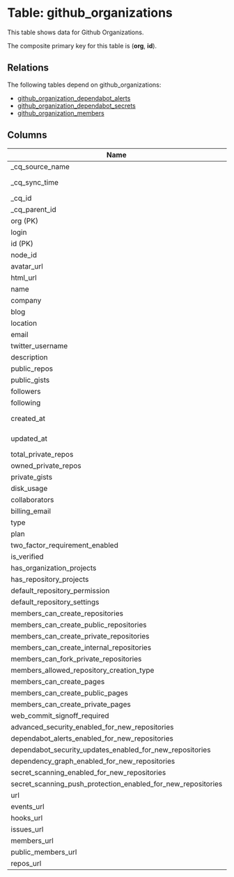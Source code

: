 # Table: github_organizations

This table shows data for Github Organizations.

The composite primary key for this table is (**org**, **id**).

## Relations

The following tables depend on github_organizations:
  - [github_organization_dependabot_alerts](github_organization_dependabot_alerts)
  - [github_organization_dependabot_secrets](github_organization_dependabot_secrets)
  - [github_organization_members](github_organization_members)

## Columns

| Name          | Type          |
| ------------- | ------------- |
|_cq_source_name|utf8|
|_cq_sync_time|timestamp[us, tz=UTC]|
|_cq_id|uuid|
|_cq_parent_id|uuid|
|org (PK)|utf8|
|login|utf8|
|id (PK)|int64|
|node_id|utf8|
|avatar_url|utf8|
|html_url|utf8|
|name|utf8|
|company|utf8|
|blog|utf8|
|location|utf8|
|email|utf8|
|twitter_username|utf8|
|description|utf8|
|public_repos|int64|
|public_gists|int64|
|followers|int64|
|following|int64|
|created_at|timestamp[us, tz=UTC]|
|updated_at|timestamp[us, tz=UTC]|
|total_private_repos|int64|
|owned_private_repos|int64|
|private_gists|int64|
|disk_usage|int64|
|collaborators|int64|
|billing_email|utf8|
|type|utf8|
|plan|json|
|two_factor_requirement_enabled|bool|
|is_verified|bool|
|has_organization_projects|bool|
|has_repository_projects|bool|
|default_repository_permission|utf8|
|default_repository_settings|utf8|
|members_can_create_repositories|bool|
|members_can_create_public_repositories|bool|
|members_can_create_private_repositories|bool|
|members_can_create_internal_repositories|bool|
|members_can_fork_private_repositories|bool|
|members_allowed_repository_creation_type|utf8|
|members_can_create_pages|bool|
|members_can_create_public_pages|bool|
|members_can_create_private_pages|bool|
|web_commit_signoff_required|bool|
|advanced_security_enabled_for_new_repositories|bool|
|dependabot_alerts_enabled_for_new_repositories|bool|
|dependabot_security_updates_enabled_for_new_repositories|bool|
|dependency_graph_enabled_for_new_repositories|bool|
|secret_scanning_enabled_for_new_repositories|bool|
|secret_scanning_push_protection_enabled_for_new_repositories|bool|
|url|utf8|
|events_url|utf8|
|hooks_url|utf8|
|issues_url|utf8|
|members_url|utf8|
|public_members_url|utf8|
|repos_url|utf8|